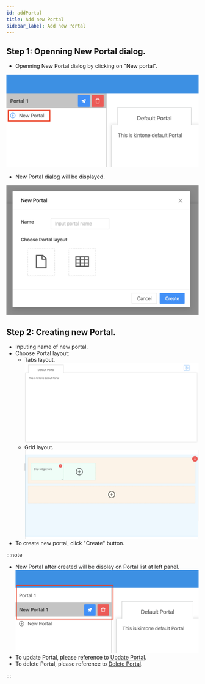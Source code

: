 ```yaml
---
id: addPortal
title: Add new Portal
sidebar_label: Add new Portal
---
```


## Step 1: Openning New Portal dialog.
- Openning New Portal dialog by clicking on "New portal".

![](../../static/img/docs/portalManagement/add-new-portal.png)

- New Portal dialog will be displayed.

![](../../static/img/docs/portalManagement/add-new-portal-dialog.png)

## Step 2: Creating new Portal.
- Inputing name of new portal.
- Choose Portal layout:
  - Tabs layout.
  ![](../../static/img/docs/portalManagement/tabs-layout.png)
  - Grid layout.
  ![](../../static/img/docs/portalManagement/grid-layout.png)
- To create new portal, click "Create" button.

:::note

- New Portal after created will be display on Portal list at left panel.
![](../../static/img/docs/portalManagement/portal-list.png)
- To update Portal, please reference to [Update Portal](updatePortal).
- To delete Portal, please reference to [Delete Portal](deletePortal).

:::
